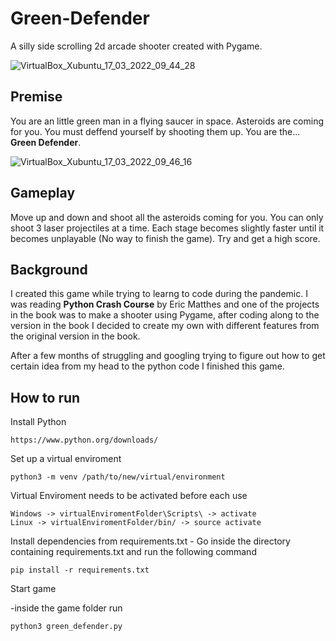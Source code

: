 # Green-Defender

A silly side scrolling 2d arcade shooter created with Pygame.

![VirtualBox_Xubuntu_17_03_2022_09_44_28](https://user-images.githubusercontent.com/67121125/158760959-717081e4-07fd-4288-be63-1a8d4c46238d.png)

## Premise

You are an little green man in a flying saucer in space. Asteroids are coming for you. You must deffend yourself by shooting them up. You are the... **Green Defender**.

![VirtualBox_Xubuntu_17_03_2022_09_46_16](https://user-images.githubusercontent.com/67121125/158761249-0fa6ccaa-08ac-4a98-bd76-d9d785f41c46.png)

## Gameplay
Move up and down and shoot all the asteroids coming for you. You can only shoot 3 laser projectiles at a time. Each stage becomes slightly faster until it becomes unplayable (No way to finish the game).
Try and get a high score.

## Background
I created this game while trying to learng to code during the pandemic. I was reading **Python Crash Course** by Eric Matthes and one of the projects in the book was to make a shooter using Pygame, after coding along to the version in the book I decided to create my own with different features from the original version in the book.

After a few months of struggling and googling trying to figure out how to get certain idea from my head to the python code I finished this game.

## How to run

Install Python

    https://www.python.org/downloads/

Set up a virtual enviroment

    python3 -m venv /path/to/new/virtual/environment

Virtual Enviroment needs to be activated before each use

    Windows -> virtualEnviromentFolder\Scripts\ -> activate
    Linux -> virtualEnviromentFolder/bin/ -> source activate
    
Install dependencies from requirements.txt - Go inside the directory containing requirements.txt and run the following command

    pip install -r requirements.txt

Start game

-inside the game folder run 

```
python3 green_defender.py
```
